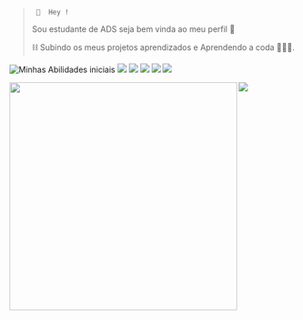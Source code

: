 <!--  
**mayarapreta/mayarapreta** is a ✨ _special_ ✨ repository because its `README.md` (this file) appears on your GitHub profile.


 <!-- apresentacao -->
>      🤩  Hey !
 >   <p> Sou estudante de ADS seja bem vinda ao meu perfil 🌱</p>
 >   <p>⛓️ Subindo os meus projetos aprendizados e Aprendendo a coda 👨‍💻🚀. </p>        
>  


![Minhas Abilidades iniciais](https://img.shields.io/badge/HTML5-E34F26?style=for-the-badge&logo=html5&logoColor=white) 
![](https://img.shields.io/badge/CSS3-1572B6?style=for-the-badge&logo=css3&logoColor=white)
![](https://img.shields.io/badge/GIT-E44C30?style=for-the-badge&logo=git&logoColor=white)
![](https://img.shields.io/badge/MySQL-005C84?style=for-the-badge&logo=mysql&logoColor=white)
![](https://img.shields.io/badge/Java-ED8B00?style=for-the-badge&logo=java&logoColor=white)
![](https://img.shields.io/badge/LinkedIn-0077B5?style=for-the-badge&logo=linkedin&logoColor=white )
<a href="https://www.linkedin.com/in/mayara-dorneles">
<!-- minha rede sociais -->
 


 <img width= "400px" align="left" src="https://github-readme-stats.vercel.app/api?username=mayarapreta&theme=synthwave"/>
 <img  heigth= "400em" src= "https://github-readme-stats.vercel.app/api/top-langs/?username=mayarapreta&theme=synthwave"/>




  
 

